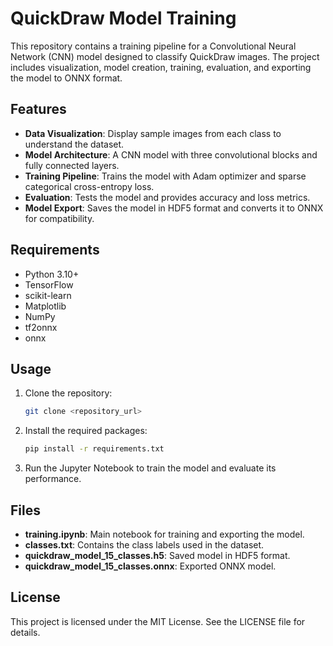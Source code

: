 # QuickDraw Model Training

This repository contains a training pipeline for a Convolutional Neural Network (CNN) model designed to classify QuickDraw images. The project includes visualization, model creation, training, evaluation, and exporting the model to ONNX format.

## Features

- **Data Visualization**: Display sample images from each class to understand the dataset.
- **Model Architecture**: A CNN model with three convolutional blocks and fully connected layers.
- **Training Pipeline**: Trains the model with Adam optimizer and sparse categorical cross-entropy loss.
- **Evaluation**: Tests the model and provides accuracy and loss metrics.
- **Model Export**: Saves the model in HDF5 format and converts it to ONNX for compatibility.

## Requirements

- Python 3.10+
- TensorFlow
- scikit-learn
- Matplotlib
- NumPy
- tf2onnx
- onnx

## Usage

1. Clone the repository:
    ```bash
    git clone <repository_url>
    ```

2. Install the required packages:
    ```bash
    pip install -r requirements.txt
    ```

3. Run the Jupyter Notebook to train the model and evaluate its performance.

## Files

- **training.ipynb**: Main notebook for training and exporting the model.
- **classes.txt**: Contains the class labels used in the dataset.
- **quickdraw_model_15_classes.h5**: Saved model in HDF5 format.
- **quickdraw_model_15_classes.onnx**: Exported ONNX model.

## License

This project is licensed under the MIT License. See the LICENSE file for details.

